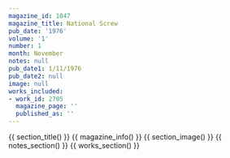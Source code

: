 ```yaml
---
magazine_id: 1047
magazine_title: National Screw
pub_date: '1976'
volume: '1'
number: 1
month: November
notes: null
pub_date1: 1/11/1976
pub_date2: null
image: null
works_included:
- work_id: 2705
  magazine_page: ''
  published_as: ''
---
```


{{ section_title() }}
{{ magazine_info() }}
{{ section_image() }}
{{ notes_section() }}
{{ works_section() }}
